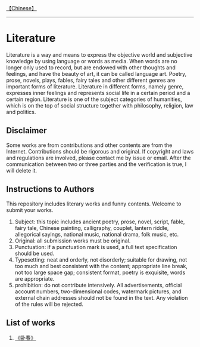 
[【Chinese】](https://github.com/dgynfi/Literature)

---


# Literature

Literature is a way and means to express the objective world and subjective knowledge by using language or words as media. When words are no longer only used to record, but are endowed with other thoughts and feelings, and have the beauty of art, it can be called language art. Poetry, prose, novels, plays, fables, fairy tales and other different genres are important forms of literature. Literature in different forms, namely genre, expresses inner feelings and represents social life in a certain period and a certain region. Literature is one of the subject categories of humanities, which is on the top of social structure together with philosophy, religion, law and politics.


## Disclaimer

Some works are from contributions and other contents are from the Internet. Contributions should be rigorous and original. If copyright and laws and regulations are involved, please contact me by issue or email. After the communication between two or three parties and the verification is true, I will delete it.


## Instructions to Authors 

This repository includes literary works and funny contents. Welcome to submit your works.

1. Subject: this topic includes ancient poetry, prose, novel, script, fable, fairy tale, Chinese painting, calligraphy, couplet, lantern riddle, allegorical sayings, national music, national drama, folk music, etc. <br />
2. Original: all submission works must be original. <br />
3. Punctuation: if a punctuation mark is used, a full text specification should be used. <br />
4. Typesetting: neat and orderly, not disorderly; suitable for drawing, not too much and best consistent with the content; appropriate line break, not too large space gap; consistent format, poetry is exquisite, words are appropriate. <br />
5. prohibition: do not contribute intensively. All advertisements, official account numbers, two-dimensional codes, watermark pictures, and external chain addresses should not be found in the text. Any violation of the rules will be rejected. <br />


## List of works

1. [《卧春》](https://github.com/dgynfi/Literature/blob/master/Poems/wochun.md)
